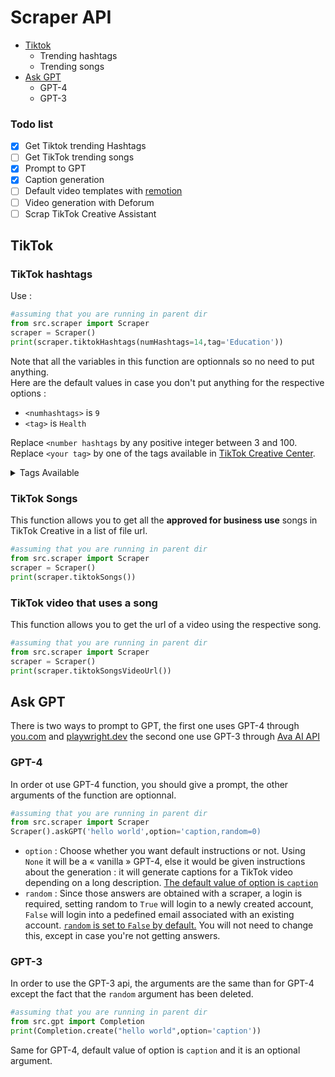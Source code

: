 # Scraper API

<ul>
<li><a href="#tiktok">Tiktok</a>
<ul><li>Trending hashtags</li><li>Trending songs</li></ul></li>
<li><a href="#ask-gpt">Ask GPT</a>
<ul><li>GPT-4</li><li>GPT-3</li></ul>
</li>
</ul>


### Todo list

- [x] Get Tiktok trending Hashtags 
- [ ] Get TikTok trending songs 
- [x] Prompt to GPT 
- [x] Caption generation 
- [ ] Default video templates with <a href="https://www.remotion.dev/">remotion</a>
- [ ] Video generation with Deforum
- [ ] Scrap TikTok Creative Assistant
## TikTok

### TikTok hashtags

Use : 
```py
#assuming that you are running in parent dir
from src.scraper import Scraper
scraper = Scraper()
print(scraper.tiktokHashtags(numHashtags=14,tag='Education'))
```

Note that all the variables in this function are optionnals so no need to put anything. <br>
Here are the default values in case you don't put anything for the respective options :

- `<numhashtags>` is `9`
- `<tag>` is `Health`


Replace `<number hashtags` by any positive integer between 3 and 100.
Replace `<your tag>` by one of the tags available in <a href="https://ads.tiktok.com/business/creativecenter/inspiration/popular/hashtag/pc/en">TikTok Creative Center</a>.

<details>
<summary>Tags Available</summary>
- Apparel & Accessories<br>
- Baby, Kids & Maternity<br>
- Beauty & Personal Care<br>
- Business Services<br>
- Education<br>
- Financial Services<br>
- Food & Beverage<br>
- Games<br>
- Health<br>
- Home Improvement<br>
- Household Products<br>
- Life Services<br>
- News & Entertainment<br>
- Pets<br>
- Sports & Outdoor<br>
- Tech & Electronics<br>
- Travel<br>
- Vehicle & Transportation<br>
</details>

### TikTok Songs

This function allows you to get all the **approved for business use** songs in TikTok Creative in a list of file url.


```py
#assuming that you are running in parent dir
from src.scraper import Scraper
scraper = Scraper()
print(scraper.tiktokSongs())
```

### TikTok video that uses a song

This function allows you to get the url of a video using the respective song.
```py
#assuming that you are running in parent dir
from src.scraper import Scraper
scraper = Scraper()
print(scraper.tiktokSongsVideoUrl())
```


## Ask GPT

There is two ways to prompt to GPT, the first one uses GPT-4 through <a href="https://you.com">you.com</a> and <a href="https://playwright.dev">playwright.dev</a> the second one use GPT-3 through <a href="https://ava-ai-ef611.web.app/">Ava AI API</a>

### GPT-4

In order ot use GPT-4 function, you should give a prompt, the other arguments of the function are optionnal. 
```py
#assuming that you are running in parent dir
from src.scraper import Scraper
Scraper().askGPT('hello world',option='caption,random=0)
```

- `option` : Choose whether you want default instructions or not. Using `None` it will be a « vanilla » GPT-4, else it would be given instructions about the generation : it will generate captions for a TikTok video depending on a long description. <u>The default value of option is `caption`</u>
- `random` : Since those answers are obtained with a scraper, a login is required, setting random to `True` will login to a newly created account, `False` will login into a pedefined email associated with an existing account.
<u>`random` is set to `False` by default.</u> You will not need to change this, except in case you're not getting answers.

### GPT-3

In order to use the GPT-3 api, the arguments are the same than for GPT-4 except the fact that the `random` argument has been deleted.

```py
#assuming that you are running in parent dir
from src.gpt import Completion
print(Completion.create("hello world",option='caption'))
```

Same for GPT-4, default value of option is `caption` and it is an optional argument.